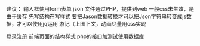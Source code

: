 建议：
输入框使用form表单
json 文件通过PHP，提供到web
一般css未生效，是由于缓存
先写结构在写样式
要把Jason数据转换才可以把Json字符串转变成js数据，才可以使用jq运用
游记（上图下文，动画尽量用css实现


登录注册
前端页面的结构样式
php的接口加测试使用数据库